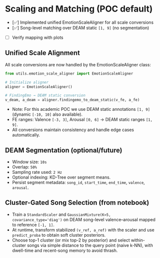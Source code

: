 # Scaling and Matching (POC default)

- [✅] Implemented unified EmotionScaleAligner for all scale conversions
- [✅] Song-level matching over DEAM static `[1, 9]` (no segmentation)
- [ ] Verify mapping with plots

## Unified Scale Alignment

All scale conversions are now handled by the EmotionScaleAligner class:

```python
from utils.emotion_scale_aligner import EmotionScaleAligner

# Initialize aligner
aligner = EmotionScaleAligner()

# FindingEmo → DEAM static conversion
v_deam, a_deam = aligner.findingemo_to_deam_static(v_fe, a_fe)
```

- Note: For this academic POC we use DEAM static annotations `[1, 9]` (dynamic `[-10, 10]` also available).
- FE ranges: Valence `[-3, 3]`, Arousal `[0, 6]` → DEAM static ranges `[1, 9]`.
- All conversions maintain consistency and handle edge cases automatically.

## DEAM Segmentation (optional/future)
- Window size: `10s`
- Overlap: `50%`
- Sampling rate used: `2 Hz`
- Optional indexing: KD-Tree over segment means.
- Persist segment metadata: `song_id`, `start_time`, `end_time`, `valence`, `arousal`.

## Cluster-Gated Song Selection (from notebook)
- Train a `StandardScaler` and `GaussianMixture(K≈5, covariance_type='diag')` on
  DEAM song-level valence–arousal mapped to reference `[-1, 1]`.
- At runtime, transform stabilized `(v_ref, a_ref)` with the scaler and use
  `predict_proba` to obtain soft cluster posteriors.
- Choose top-1 cluster (or mix top-2 by posterior) and select within-cluster
  songs via simple distance to the query point (naive k-NN), with dwell-time
  and recent-song memory to avoid thrash.
